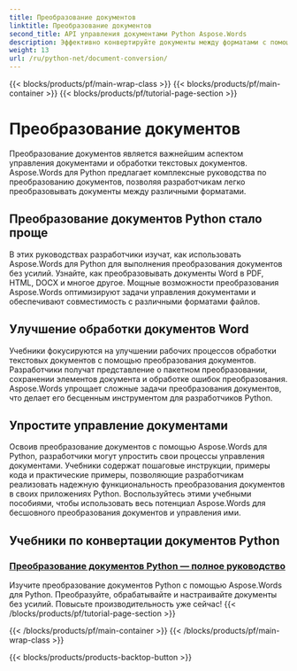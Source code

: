 ```yaml
---
title: Преобразование документов
linktitle: Преобразование документов
second_title: API управления документами Python Aspose.Words
description: Эффективно конвертируйте документы между форматами с помощью Aspose.Words для Python. Оптимизируйте обработку текстовых документов и упростите задачи по управлению документами.
weight: 13
url: /ru/python-net/document-conversion/
---
```


{{< blocks/products/pf/main-wrap-class >}}
{{< blocks/products/pf/main-container >}}
{{< blocks/products/pf/tutorial-page-section >}}

# Преобразование документов


Преобразование документов является важнейшим аспектом управления документами и обработки текстовых документов. Aspose.Words для Python предлагает комплексные руководства по преобразованию документов, позволяя разработчикам легко преобразовывать документы между различными форматами.

## Преобразование документов Python стало проще

В этих руководствах разработчики изучат, как использовать Aspose.Words для Python для выполнения преобразования документов без усилий. Узнайте, как преобразовывать документы Word в PDF, HTML, DOCX и многое другое. Мощные возможности преобразования Aspose.Words оптимизируют задачи управления документами и обеспечивают совместимость с различными форматами файлов.

## Улучшение обработки документов Word

Учебники фокусируются на улучшении рабочих процессов обработки текстовых документов с помощью преобразования документов. Разработчики получат представление о пакетном преобразовании, сохранении элементов документа и обработке ошибок преобразования. Aspose.Words упрощает сложные задачи преобразования документов, что делает его бесценным инструментом для разработчиков Python.

## Упростите управление документами

Освоив преобразование документов с помощью Aspose.Words для Python, разработчики могут упростить свои процессы управления документами. Учебники содержат пошаговые инструкции, примеры кода и практические примеры, позволяющие разработчикам реализовать надежную функциональность преобразования документов в своих приложениях Python. Воспользуйтесь этими учебными пособиями, чтобы использовать весь потенциал Aspose.Words для бесшовного преобразования документов и управления ими.

## Учебники по конвертации документов Python
### [Преобразование документов Python — полное руководство](./python-document-conversion/)
Изучите преобразование документов Python с помощью Aspose.Words для Python. Преобразуйте, обрабатывайте и настраивайте документы без усилий. Повысьте производительность уже сейчас!
{{< /blocks/products/pf/tutorial-page-section >}}

{{< /blocks/products/pf/main-container >}}
{{< /blocks/products/pf/main-wrap-class >}}

{{< blocks/products/products-backtop-button >}}
